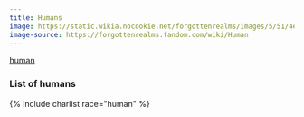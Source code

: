 ```yaml
---
title: Humans
image: https://static.wikia.nocookie.net/forgottenrealms/images/5/51/4e_human.jpg
image-source: https://forgottenrealms.fandom.com/wiki/Human
---
```


[human](https://en.wikipedia.org/wiki/Human_(Dungeons_%26_Dragons))

### List of humans

{% include charlist race="human" %}
